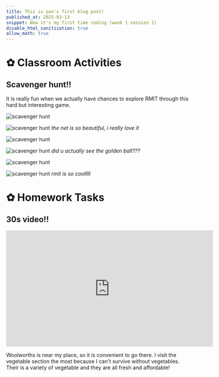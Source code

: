 ```yaml
---
title: This is pan's first blog post!
published_at: 2025-03-13
snippet: Wow it's my first time coding (week 1 session 1)
disable_html_sanitization: true
allow_math: true
---
```


# ✿ Classroom Activities

## Scavenger hunt!!

It is really fun when we actually have chances to explore RMIT through this hard but interesting game.

![scavenger hunt](scavenger/IMG_9754.jpg)

![scavenger hunt](scavenger/IMG_9755.jpg)
*the net is so beautiful, i really love it*

![scavenger hunt](scavenger/IMG_9756.jpg)

![scavenger hunt](scavenger/IMG_9757.jpg)
*did u actually see the golden ball???*

![scavenger hunt](scavenger/IMG_9758.jpg)

![scavenger hunt](scavenger/IMG_9759.jpg)
*rmit is so coolllll*


# ✿ Homework Tasks

## 30s video!!

<iframe width="560" height="315" src="https://www.youtube.com/embed/esvnRy8RSuM?si=VUOMPU81woR2MF9_" title="YouTube video player" frameborder="0" allow="accelerometer; autoplay; clipboard-write; encrypted-media; gyroscope; picture-in-picture; web-share" referrerpolicy="strict-origin-when-cross-origin" allowfullscreen></iframe>

<script type="module">

    console.log (`hello world! 🚀`)

    const iframe  = document.getElementById (`coding_train_video`)
    iframe.width  = iframe.parentNode.scrollWidth
    iframe.height = iframe.width * 9 / 16

</script>

Woolworths is near my place, so it is convenient to go there. I visit the vegetable section the most because I can't survive without vegetables. Their is a variety of vegetable and they are all fresh and affordable!